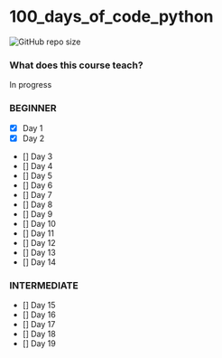 # 100_days_of_code_python


![GitHub repo size](https://img.shields.io/badge/Course-Python-blue)

### What does this course teach?

In progress
### BEGINNER
- [x] Day 1
- [x] Day 2
- [] Day 3
- [] Day 4
- [] Day 5
- [] Day 6
- [] Day 7
- [] Day 8
- [] Day 9
- [] Day 10
- [] Day 11 
- [] Day 12
- [] Day 13
- [] Day 14
### INTERMEDIATE
- [] Day 15
- [] Day 16
- [] Day 17
- [] Day 18 
- [] Day 19


